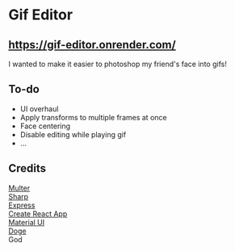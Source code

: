 # Gif Editor

## https://gif-editor.onrender.com/

I wanted to make it easier to photoshop my friend's face into gifs!

## To-do

- UI overhaul
- Apply transforms to multiple frames at once
- Face centering
- Disable editing while playing gif
- ...

## Credits

[Multer](https://github.com/expressjs/multer)  
[Sharp](https://sharp.pixelplumbing.com/)  
[Express](https://expressjs.com/)  
[Create React App](https://github.com/facebook/create-react-app)  
[Material UI](https://mui.com/)  
[Doge](https://i.imgur.com/AOVMsp7b.jpg)  
God